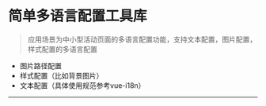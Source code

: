 # 简单多语言配置工具库

> 应用场景为中小型活动页面的多语言配置功能，支持文本配置，图片配置，样式配置的多语言配置

- 图片路径配置
- 样式配置（比如背景图片）
- 文本配置（具体使用规范参考vue-i18n）

---

